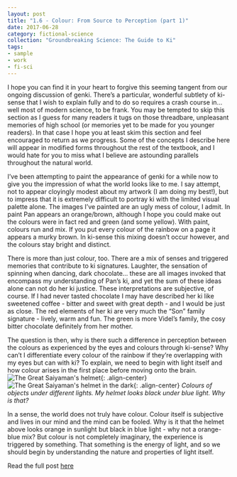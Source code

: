 ```yaml
---
layout: post
title: "1.6 - Colour: From Source to Perception (part 1)"
date: 2017-06-28
category: fictional-science
collection: "Groundbreaking Science: The Guide to Ki"
tags: 
- sample
- work
- fi-sci
---
```

I hope you can find it in your heart to forgive this seeming tangent from our ongoing discussion of genki. There’s a particular, wonderful subtlety of ki-sense that I wish to explain fully and to do so requires a crash course in… well most of modern science, to be frank. You may be tempted to skip this section as I guess for many readers it tugs on those threadbare, unpleasant memories of high school (or memories yet to be made for you younger readers). In that case I hope you at least skim this section and feel encouraged to return as we progress. Some of the concepts I describe here will appear in modified forms throughout the rest of the textbook, and I would hate for you to miss what I believe are astounding parallels throughout the natural world. 

I’ve been attempting to paint the appearance of genki for a while now to give you the impression of what the world looks like to me. I say attempt, not to appear cloyingly modest about my artwork (I am doing my best!), but to impress that it is extremely difficult to portray ki with the limited visual palette alone. The images I’ve painted are an ugly mess of colour, I admit. In paint Pan appears an orange/brown, although I hope you could make out the colours were in fact red and green (and some yellow). With paint, colours run and mix. If you put every colour of the rainbow on a page it appears a murky brown. In ki-sense this mixing doesn’t occur however, and the colours stay bright and distinct.

There is more than just colour, too. There are a mix of senses and triggered memories that contribute to ki signatures. Laughter, the sensation of spinning when dancing, dark chocolate… these are all images invoked that encompass my understanding of Pan’s ki, and yet the sum of these ideas alone can not do her ki justice. These interpretations are subjective, of course. If I had never tasted chocolate I may have described her ki like sweetened coffee - bitter and sweet with great depth - and I would be just as close. The red elements of her ki are very much the “Son” family signature - lively, warm and fun. The green is more Videl’s family, the cosy bitter chocolate definitely from her mother.

The question is then, why is there such a difference in perception between the colours as experienced by the eyes and colours through ki-sense? Why can’t I differentiate every colour of the rainbow if they’re overlapping with my eyes but can with ki? To explain, we need to begin with light itself and how colour arises in the first place before moving onto the brain.
![The Great Saiyaman's helmet](https://78.media.tumblr.com/fc399fee2ed8ace42a7ac630687f8237/tumblr_inline_osa4cyEyqV1uaucxv_500.png){: .align-center}
![The Great Saiyaman's helmet in the dark](https://78.media.tumblr.com/69f5645f557dc3fe337f5e5415ac42e0/tumblr_inline_osa4crcwmn1uaucxv_500.png){: .align-center}
*Colours of objects under different lights. My helmet looks black under blue light. Why is that?*

In a sense, the world does not truly have colour. Colour itself is subjective and lives in our mind and the mind can be fooled. Why is it that the helmet above looks orange in sunlight but black in blue light - why not a orange-blue mix? But colour is not completely imaginary, the experience is triggered by something. That something is the energy of light, and so we should begin by understanding the nature and properties of light itself.


Read the full post [here](https://groundbreaking-science.com/post/162373233493/16-colour-from-source-to-perception-part-1)
